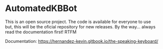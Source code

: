 # AutomatedKBBot

This is an open source project. The code is available for everyone to use but, this will be the oficial repository for new releases.
By the way... always read the documentation first! RTFM

Documentation: https://hernandez-kevin.gitbook.io/the-speaking-keyboard/
